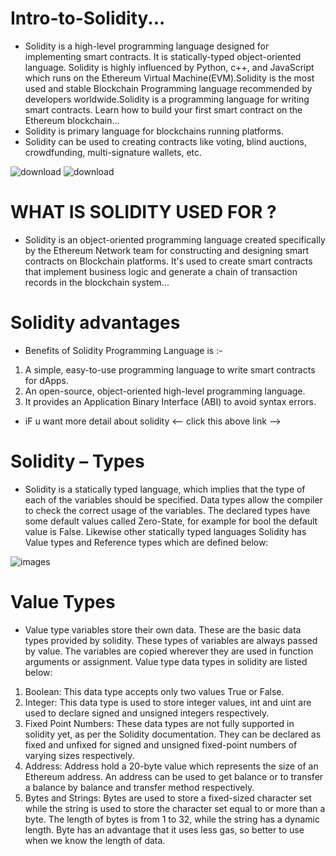 # Intro-to-Solidity...
* Solidity is a high-level programming language designed for implementing smart contracts. It is statically-typed object-oriented language. Solidity is highly influenced by Python, c++, and JavaScript which runs on the Ethereum Virtual Machine(EVM).Solidity is the most used and stable Blockchain Programming language recommended by developers worldwide.Solidity is a programming language for writing smart contracts. Learn how to build your first smart contract on the Ethereum blockchain...
* Solidity is primary language for blockchains running platforms.
* Solidity can be used to creating contracts like voting, blind auctions, crowdfunding, multi-signature wallets, etc.

![download](https://user-images.githubusercontent.com/98481882/180621253-4f73b984-d873-4db2-8d0c-dd43273eab37.png) ![download](https://user-images.githubusercontent.com/98481882/180621317-b6b48ec3-95ec-46ed-b68f-27be0c9b7eff.png)



# WHAT IS SOLIDITY USED FOR ?
* Solidity is an object-oriented programming language created specifically by the Ethereum Network team for constructing and designing smart contracts on Blockchain platforms. It's used to create smart contracts that implement business logic and generate a chain of transaction records in the blockchain system...

# Solidity advantages
* Benefits of Solidity Programming Language is :-
1) A simple, easy-to-use programming language to write smart contracts for dApps.
2) An open-source, object-oriented high-level programming language.
3) It provides an Application Binary Interface (ABI) to avoid syntax errors.
 
* iF u want more  detail about solidity  <-- click this above link -->

# Solidity – Types
* Solidity is a statically typed language, which implies that the type of each of the variables should be specified. Data types allow the compiler to check the correct usage of the variables. The declared types have some default values called Zero-State, for example for bool the default value is False. Likewise other statically typed languages Solidity has Value types and Reference types which are defined below:


![images](https://user-images.githubusercontent.com/98481882/180641412-c5cd8f46-dae3-4b0a-af1d-f4b924d69b4f.jpg)


# Value Types
* Value type variables store their own data. These are the basic data types provided by solidity. These types of variables are always passed by value. The variables are copied wherever they are used in function arguments or assignment. Value type data types in solidity are listed below: 
1) Boolean: This data type accepts only two values True or False.
2) Integer: This data type is used to store integer values, int and uint are used to declare signed and unsigned integers respectively.
3) Fixed Point Numbers: These data types are not fully supported in solidity yet, as per the Solidity documentation. They can be declared as fixed and unfixed for signed and unsigned fixed-point numbers of varying sizes respectively.
4) Address: Address hold a 20-byte value which represents the size of an  Ethereum address. An address can be used to get balance or to transfer a balance by balance and transfer method respectively.
5) Bytes and Strings: Bytes are used to store a fixed-sized character set while the string is used to store the character set equal to or more than a byte. The length of bytes is from 1 to 32, while the string has a dynamic length. Byte has an advantage that it uses less gas, so better to use when we know the length of data.
